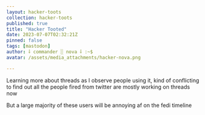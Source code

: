 ```yaml
---
layout: hacker-toots
collection: hacker-toots
published: true
title: "Hacker Tooted"
date: 2023-07-07T02:32:21Z
pinned: false
tags: [mastodon]
author: ⸸ commander ░ nova ⸸ :~$
avatar: /assets/media_attachments/hacker-nova.png

---
```


<p>Learning more about threads as I observe people using it, kind of conflicting to find out all the people fired from twitter are mostly working on threads now</p><p>But a large majority of these users will be annoying af on the fedi timeline</p>


